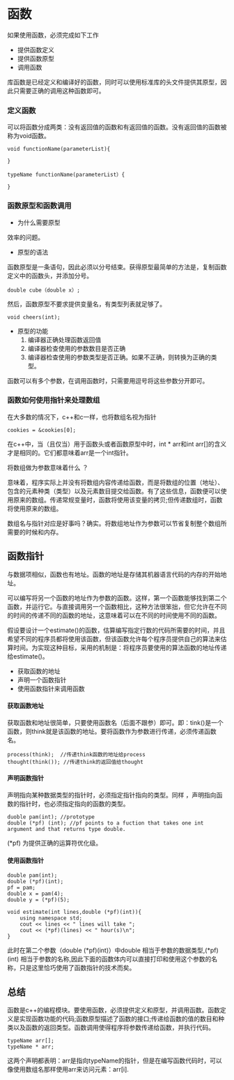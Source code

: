 # 函数

如果使用函数，必须完成如下工作

* 提供函数定义
* 提供函数原型
* 调用函数

库函数是已经定义和编译好的函数，同时可以使用标准库的头文件提供其原型，因此只需要正确的调用这种函数即可。

### 定义函数

可以将函数分成两类：没有返回值的函数和有返回值的函数。没有返回值的函数被称为void函数。

```
void functionName(parameterList){

}

typeName functionName(parameterList）{

}
```

### 函数原型和函数调用

- 为什么需要原型

效率的问题。

- 原型的语法

函数原型是一条语句，因此必须以分号结束。获得原型最简单的方法是，复制函数定义中的函数头，并添加分号。

```
double cube（double x）;
```

然后，函数原型不要求提供变量名，有类型列表就足够了。

```
void cheers(int);
```

- 原型的功能
	1. 编译器正确处理函数返回值
	2. 编译器检查使用的参数数目是否正确
	3. 编译器检查使用的参数类型是否正确。如果不正确，则转换为正确的类型。
	
函数可以有多个参数，在调用函数时，只需要用逗号将这些参数分开即可。

 
### 函数如何使用指针来处理数组

在大多数的情况下，c++和c一样，也将数组名视为指针

```
cookies = &cookies[0];
```

在c++中，当（且仅当）用于函数头或者函数原型中时，int * arr和int arr[]的含义才是相同的。它们都意味着arr是一个int指针。

将数组做为参数意味着什么 ？

意味着，程序实际上并没有将数组内容传递给函数，而是将数组的位置（地址）、包含的元素种类（类型）以及元素数目提交给函数。有了这些信息，函数便可以使用原来的数组。传递常规变量时，函数将使用该变量的拷贝;但传递数组时，函数将使用原来的数组。

数组名与指针对应是好事吗？确实。将数组地址作为参数可以节省复制整个数组所需要的时候和内存。

## 函数指针

与数据项相似，函数也有地址。函数的地址是存储其机器语言代码的内存的开始地址。

可以编写将另一个函数的地址作为参数的函数。这样，第一个函数能够找到第二个函数，并运行它。与直接调用另一个函数相比，这种方法很笨拙，但它允许在不同的时间的传递不同的函数的地址，这意味着可以在不同的时间使用不同的函数。

假设要设计一个estimate()的函数，估算编写指定行数的代码所需要的时间，并且希望不同的程序员都将使用该函数，但该函数允许每个程序员提供自己的算法来估算时间。为实现这种目标，采用的机制是：将程序员要使用的算法函数的地址传递给estimate()。

* 获取函数的地址
* 声明一个函数指针
* 使用函数指针来调用函数

#### 获取函数地址

获取函数和地址很简单，只要使用函数名（后面不跟参）即可。即：tink()是一个函数，则think就是该函数的地址。要将函数作为参数进行传递，必须传递函数名。

```
process(think);  //传递think函数的地址给process
thought(think()); //传递think的返回值给thought
```


#### 声明函数指针

声明指向某种数据类型的指针时，必须指定指针指向的类型。同样 ，声明指向函数的指针时，也必须指定指向的函数的类型。

```
duoble pam(int); //prototype
double (*pf) (int); //pf points to a fuction that takes one int argument and that returns type double.
```

(*pf) 为提供正确的运算符优化级。

#### 使用函数指针

```
double pam(int);
double (*pf)(int);
pf = pam;
double x = pam(4);
double y = (*pf)(5);
```

```
void estimate(int lines,double (*pf)(int)){
	using namespace std;
	cout << lines << " lines will take ";
	cout << (*pf)(lines) << " hour(s)\n";
}
```

此时在第二个参数（double (*pf)(int)）中double 相当于参数的数据类型,(*pf)(int) 相当于参数的名称,因此下面的函数体内可以直接打印和使用这个参数的名称，只是这里恰巧使用了函数指针的技术而矣。

## 总结

函数是c++的编程模块。要使用函数，必须提供定义和原型，并调用函数。函数定义是实现函数功能的代码;函数原型描述了函数的接口;传递给函数的值的数目和种类以及函数的返回类型。函数调用使得程序将参数传递给函数，并执行代码。

```
typeName arr[];
typeName * arr;
```

这两个声明都表明：arr是指向typeName的指针，但是在编写函数代码时，可以像使用数组名那样使用arr来访问元素：arr[i].

